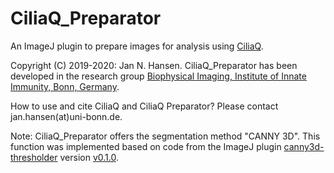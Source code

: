 # CiliaQ_Preparator
An ImageJ plugin to prepare images for analysis using [CiliaQ](https://github.com/hansenjn/CiliaQ).

Copyright (C) 2019-2020: Jan N. Hansen. CiliaQ_Preparator has been developed in the research group [Biophysical Imaging, Institute of Innate Immunity, Bonn, Germany](http://www.iii.uni-bonn.de/en/wachten_lab/).

How to use and cite CiliaQ and CiliaQ Preparator? Please contact jan.hansen(at)uni-bonn.de.

Note: CiliaQ_Preparator offers the segmentation method "CANNY 3D". This function was implemented based on code from the ImageJ plugin [canny3d-thresholder](https://github.com/sRassmann/canny3d-thresholder) version [v0.1.0](https://github.com/sRassmann/canny3d-thresholder/releases/tag/0.1.0).
